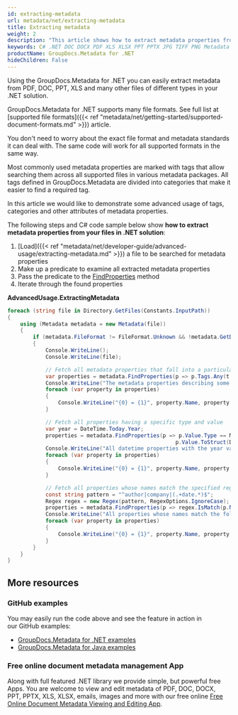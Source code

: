 ```yaml
---
id: extracting-metadata
url: metadata/net/extracting-metadata
title: Extracting metadata
weight: 2
description: "This article shows how to extract metadata properties from your files in C# .NET solution programmatically with GroupDocs.Metadata for .NET"
keywords: C# .NET DOC DOCX PDF XLS XLSX PPT PPTX JPG TIFF PNG Metadata
productName: GroupDocs.Metadata for .NET
hideChildren: False
---
```

Using the GroupDocs.Metadata for .NET you can easily extract metadata from PDF, DOC, PPT, XLS and many other files of different types in your .NET solution.

GroupDocs.Metadata for .NET supports many file formats. See full list at [supported file formats]({{< ref "metadata/net/getting-started/supported-document-formats.md" >}}) article.

You don't need to worry about the exact file format and metadata standards it can deal with. The same code will work for all supported formats in the same way.

Most commonly used metadata properties are marked with tags that allow searching them across all supported files in various metadata packages. All tags defined in GroupDocs.Metadata are divided into categories that make it easier to find a required tag.

In this article we would like to demonstrate some advanced usage of tags, categories and other attributes of metadata properties.

The following steps and C# code sample below show **how to extract metadata properties from your files in .NET solution**:

1.  [Load]({{< ref "metadata/net/developer-guide/advanced-usage/extracting-metadata.md" >}}) a file to be searched for metadata properties
2.  Make up a predicate to examine all extracted metadata properties
3.  Pass the predicate to the [FindProperties](https://apireference.groupdocs.com/net/metadata/groupdocs.metadata/metadata/methods/findproperties) method
4.  Iterate through the found properties

**AdvancedUsage.ExtractingMetadata**

```csharp
foreach (string file in Directory.GetFiles(Constants.InputPath))
{
	using (Metadata metadata = new Metadata(file))
	{
		if (metadata.FileFormat != FileFormat.Unknown && !metadata.GetDocumentInfo().IsEncrypted)
		{
			Console.WriteLine();
			Console.WriteLine(file);

			// Fetch all metadata properties that fall into a particular category
			var properties = metadata.FindProperties(p => p.Tags.Any(t => t.Category == Tags.Content));
			Console.WriteLine("The metadata properties describing some characteristics of the file content: title, keywords, language, etc.");
			foreach (var property in properties)
			{
				Console.WriteLine("{0} = {1}", property.Name, property.Value);
			}

			// Fetch all properties having a specific type and value
			var year = DateTime.Today.Year;
			properties = metadata.FindProperties(p => p.Value.Type == MetadataPropertyType.DateTime &&
													 p.Value.ToStruct(DateTime.MinValue).Year == year);
			Console.WriteLine("All datetime properties with the year value equal to the current year");
			foreach (var property in properties)
			{
				Console.WriteLine("{0} = {1}", property.Name, property.Value);
			}

			// Fetch all properties whose names match the specified regex
			const string pattern = "^author|company|(.+date.*)$";
			Regex regex = new Regex(pattern, RegexOptions.IgnoreCase);
			properties = metadata.FindProperties(p => regex.IsMatch(p.Name));
			Console.WriteLine("All properties whose names match the following regex: {0}", pattern);
			foreach (var property in properties)
			{
				Console.WriteLine("{0} = {1}", property.Name, property.Value);
			}
		}
	}
}
```

## More resources
### GitHub examples
You may easily run the code above and see the feature in action in our GitHub examples:
*   [GroupDocs.Metadata for .NET examples](https://github.com/groupdocs-metadata/GroupDocs.Metadata-for-.NET)    
*   [GroupDocs.Metadata for Java examples](https://github.com/groupdocs-metadata/GroupDocs.Metadata-for-Java)    

### Free online document metadata management App
Along with full featured .NET library we provide simple, but powerful free Apps.
You are welcome to view and edit metadata of PDF, DOC, DOCX, PPT, PPTX, XLS, XLSX, emails, images and more with our free online [Free Online Document Metadata Viewing and Editing App](https://products.groupdocs.app/metadata).